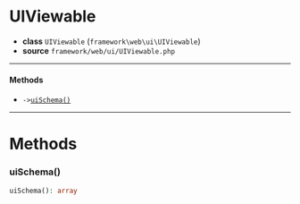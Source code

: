 # UIViewable

- **class** `UIViewable` (`framework\web\ui\UIViewable`)
- **source** `framework/web/ui/UIViewable.php`

---

#### Methods

- `->`[`uiSchema()`](#method-uischema)

---
# Methods

<a name="method-uischema"></a>

### uiSchema()
```php
uiSchema(): array
```